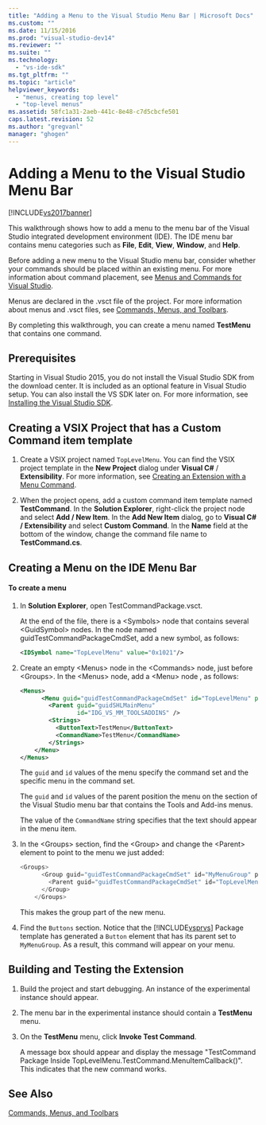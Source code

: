 ```yaml
---
title: "Adding a Menu to the Visual Studio Menu Bar | Microsoft Docs"
ms.custom: ""
ms.date: 11/15/2016
ms.prod: "visual-studio-dev14"
ms.reviewer: ""
ms.suite: ""
ms.technology: 
  - "vs-ide-sdk"
ms.tgt_pltfrm: ""
ms.topic: "article"
helpviewer_keywords: 
  - "menus, creating top level"
  - "top-level menus"
ms.assetid: 58fc1a31-2aeb-441c-8e48-c7d5cbcfe501
caps.latest.revision: 52
ms.author: "gregvanl"
manager: "ghogen"
---
```

# Adding a Menu to the Visual Studio Menu Bar
[!INCLUDE[vs2017banner](../includes/vs2017banner.md)]

This walkthrough shows how to add a menu to the menu bar of the Visual Studio integrated development environment (IDE). The IDE menu bar contains menu categories such as **File**, **Edit**, **View**, **Window**, and **Help**.  
  
 Before adding a new menu to the Visual Studio menu bar, consider whether your commands should be placed within an existing menu. For more information about command placement, see [Menus and Commands for Visual Studio](../extensibility/ux-guidelines/menus-and-commands-for-visual-studio.md).  
  
 Menus are declared in the .vsct file of the project. For more information about menus and .vsct files, see [Commands, Menus, and Toolbars](../extensibility/internals/commands-menus-and-toolbars.md).  
  
 By completing this walkthrough, you can create a menu named **TestMenu** that contains one command.  
  
## Prerequisites  
 Starting in Visual Studio 2015, you do not install the Visual Studio SDK from the download center. It is included as an optional feature in Visual Studio setup. You can also install the VS SDK later on. For more information, see [Installing the Visual Studio SDK](../extensibility/installing-the-visual-studio-sdk.md).  
  
## Creating a VSIX Project that has a Custom Command item template  
  
1.  Create a VSIX project named `TopLevelMenu`. You can find the VSIX project template in the **New Project** dialog under **Visual C#** / **Extensibility**.  For more information, see [Creating an Extension with a Menu Command](../extensibility/creating-an-extension-with-a-menu-command.md).  
  
2.  When the project opens, add a custom command item template named **TestCommand**. In the **Solution Explorer**, right-click the project node and select **Add / New Item**. In the **Add New Item** dialog, go to **Visual C# / Extensibility** and select **Custom Command**. In the **Name** field at the bottom of the window, change the command file name to **TestCommand.cs**.  
  
## Creating a Menu on the IDE Menu Bar  
  
#### To create a menu  
  
1.  In **Solution Explorer**, open TestCommandPackage.vsct.  
  
     At the end of the file, there is a \<Symbols> node that contains several \<GuidSymbol> nodes. In the node named guidTestCommandPackageCmdSet, add a new symbol, as follows:  
  
    ```xml  
    <IDSymbol name="TopLevelMenu" value="0x1021"/>  
    ```  
  
2.  Create an empty \<Menus> node in the \<Commands> node, just before \<Groups>. In the \<Menus> node, add a \<Menu> node , as follows:  
  
    ```xml  
    <Menus>  
          <Menu guid="guidTestCommandPackageCmdSet" id="TopLevelMenu" priority="0x700" type="Menu">  
            <Parent guid="guidSHLMainMenu"  
                    id="IDG_VS_MM_TOOLSADDINS" />  
            <Strings>  
              <ButtonText>TestMenu</ButtonText>  
              <CommandName>TestMenu</CommandName>  
            </Strings>  
        </Menu>  
    </Menus>  
    ```  
  
     The `guid` and `id` values of the menu specify the command set and the specific menu in the command set.  
  
     The `guid` and `id` values of the parent position the menu on the section of the Visual Studio menu bar that contains the Tools and Add-ins menus.  
  
     The value of the `CommandName` string specifies that the text should appear in the menu item.  
  
3.  In the \<Groups> section, find the \<Group> and change the \<Parent> element to point to the menu we just added:  
  
    ```csharp  
    <Groups>  
          <Group guid="guidTestCommandPackageCmdSet" id="MyMenuGroup" priority="0x0600">  
            <Parent guid="guidTestCommandPackageCmdSet" id="TopLevelMenu"/>  
          </Group>  
        </Groups>  
    ```  
  
     This makes the group part of the new menu.  
  
4.  Find the `Buttons` section. Notice that the [!INCLUDE[vsprvs](../includes/vsprvs-md.md)] Package template has generated a `Button` element that has its parent set to `MyMenuGroup`. As a result, this command will appear on your menu.  
  
## Building and Testing the Extension  
  
1.  Build the project and start debugging. An instance of the experimental instance should appear.  
  
2.  The menu bar in the experimental instance should contain a **TestMenu** menu.  
  
3.  On the **TestMenu** menu, click **Invoke Test Command**.  
  
     A message box should appear and display the message "TestCommand Package Inside TopLevelMenu.TestCommand.MenuItemCallback()". This indicates that the new command works.  
  
## See Also  
 [Commands, Menus, and Toolbars](../extensibility/internals/commands-menus-and-toolbars.md)

